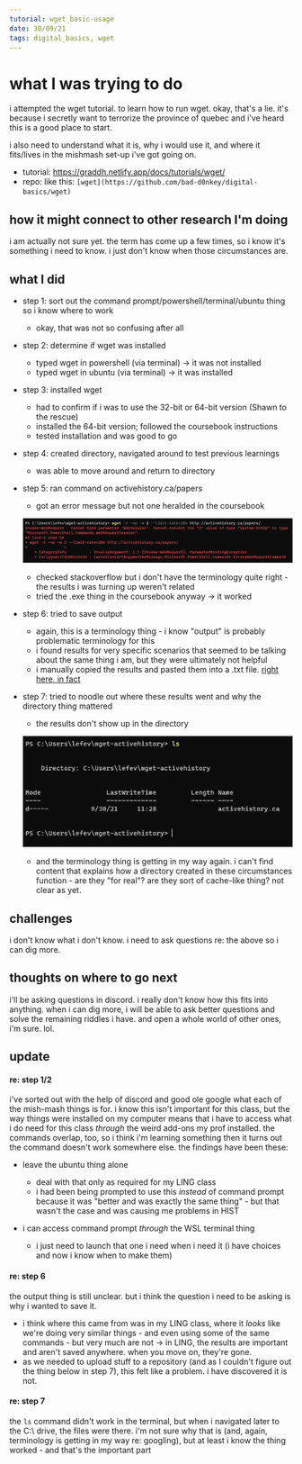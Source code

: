 ```yaml
---
tutorial: wget_basic-usage
date: 30/09/21
tags: digital_basics, wget
---
```


# what I was trying to do

i attempted the wget tutorial. to learn how to run wget.
okay, that's a lie. it's because i secretly want to terrorize the province of quebec and i've heard this is a good place to start. 

i also need to understand what it is, why i would use it, and where it fits/lives in the mishmash set-up i've got going on. 

+ tutorial: https://graddh.netlify.app/docs/tutorials/wget/
+ repo: like this: `[wget](https://github.com/bad-d0nkey/digital-basics/wget)`

## how it might connect to other research I'm doing

i am actually not sure yet. the term has come up a few times, so i know it's something i need to know. i just don't know when those circumstances are. 

## what I did

+ step 1: sort out the command prompt/powershell/terminal/ubuntu thing so i know where to work
	+ okay, that was not so confusing after all
	
+ step 2: determine if wget was installed
	+ typed wget in powershell (via terminal) -> it was not installed
	+ typed wget in ubuntu (via terminal) -> it was installed 

+ step 3: installed wget
	+ had to confirm if i was to use the 32-bit or 64-bit version (Shawn to the rescue)
	+ installed the 64-bit version; followed the coursebook instructions
	+ tested installation and was good to go

+ step 4: created directory, navigated around to test previous learnings
	+ was able to move around and return to directory

+ step 5: ran command on activehistory.ca/papers
	+ got an error message but not one heralded in the coursebook
	
	![wget error](wget_error.PNG)

	+ checked stackoverflow but i don't have the terminology quite right - the results i was turning up weren't related
	+ tried the .exe thing in the coursebook anyway -> it worked

+ step 6: tried to save output
	+ again, this is a terminology thing - i know "output" is probably problematic terminology for this
	+ i found results for very specific scenarios that seemed to be talking about the same thing i am, but they were ultimately not helpful
	+ i manually copied the results and pasted them into a .txt file. [right here, in fact](https://github.com/bad-d0nkey/digital-basics/blob/4fe395b0f304124bd13f5dfcffb34ecc43be00bf/wget/wget_output.txt)
 	
+ step 7: tried to noodle out where these results went and why the directory thing mattered
	+ the results don't show up in the directory

	![directory contents](wget_ls-directory.PNG)

	+ and the terminology thing is getting in my way again. i can't find content that explains how a directory created in these circumstances function - are they "for real"? are they sort of cache-like thing? not clear as yet.

## challenges 

i don't know what i don't know. i need to ask questions re: the above so i can dig more.

## thoughts on where to go next

i'll be asking questions in discord. i really don't know how this fits into anything. when i can dig more, i will be able to ask better questions and solve the remaining riddles i have. and open a whole world of other ones, i'm sure. lol.

## update

#### re: step 1/2

i've sorted out with the help of discord and good ole google what each of the mish-mash things is for. i know this isn't important for this class, but the way things were installed on my computer means that i have to access what i do need for this class _through_ the weird add-ons my prof installed. the commands overlap, too, so i think i'm learning something then it turns out the command doesn't work somewhere else. the findings have been these:

+ leave the ubuntu thing alone
	+ deal with that only as required for my LING class 
	+ i had been being prompted to use this _instead_ of command prompt because it was "better and was exactly the same thing" - but that wasn't the case and was causing me problems in HIST

+ i can access command prompt _through_ the WSL terminal thing
	+ i just need to launch that one i need when i need it (i have choices and now i know when to make them)

#### re: step 6

the output thing is still unclear. but i think the question i need to be asking is why i wanted to save it. 
+ i think where this came from was in my LING class, where it _looks_ like we're doing very similar things - and even using some of the same commands - but very much are not -> in LING, the results are important and aren't saved anywhere. when you move on, they're gone. 
+ as we needed to upload stuff to a repository (and as I couldn't figure out the thing below in step 7), this felt like a problem. i have discovered it is not.   

#### re: step 7

the `ls` command didn't work in the terminal, but when i navigated later to the C:\ drive, the files were there. i'm not sure why that is (and, again, terminology is getting in my way re: googling), but at least i know the thing worked - and that's the important part

